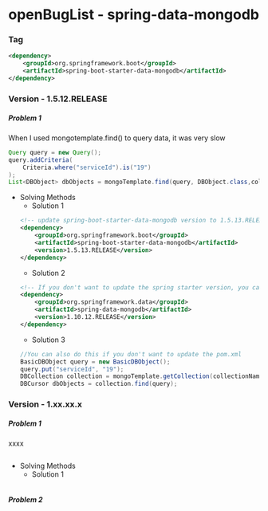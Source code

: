 # openBugList - spring-data-mongodb

### Tag
```xml
<dependency>
    <groupId>org.springframework.boot</groupId>
    <artifactId>spring-boot-starter-data-mongodb</artifactId>
</dependency>
```

### Version - 1.5.12.RELEASE
##### Problem 1
When I used mongotemplate.find() to query data, it was very slow
```java
Query query = new Query();
query.addCriteria(
    Criteria.where("serviceId").is("19")
);
List<DBObject> dbObjects = mongoTemplate.find(query, DBObject.class,collectionName);
```
* Solving Methods
    * Solution 1
    ``` xml
    <!-- update spring-boot-starter-data-mongodb version to 1.5.13.RELEASE + -->
    <dependency>
        <groupId>org.springframework.boot</groupId>
        <artifactId>spring-boot-starter-data-mongodb</artifactId>
        <version>1.5.13.RELEASE</version>
    </dependency>
    ``` 
    * Solution 2
    ``` xml
    <!-- If you don't want to update the spring starter version, you can update spring-data-mongodb to 1.10.12.release + -->
    <dependency>
        <groupId>org.springframework.data</groupId>
        <artifactId>spring-data-mongodb</artifactId>
        <version>1.10.12.RELEASE</version>
    </dependency>
    ``` 
    * Solution 3
    ``` java
    //You can also do this if you don't want to update the pom.xml
    BasicDBObject query = new BasicDBObject();
    query.put("serviceId", "19");
    DBCollection collection = mongoTemplate.getCollection(collectionName);
    DBCursor dbObjects = collection.find(query);
    ``` 
    
    
### Version - 1.xx.xx.x
##### Problem 1
xxxx
```java
```
* Solving Methods
    * Solution 1
    ``` xml
    ``` 
##### Problem 2